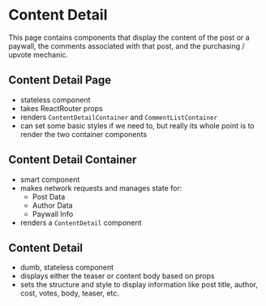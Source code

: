 # Content Detail

This page contains components that display the content of the post or a paywall,
the comments associated with that post, and the purchasing / upvote mechanic.

## Content Detail Page
- stateless component
- takes ReactRouter props
- renders `ContentDetailContainer` and `CommentListContainer`
- can set some basic styles if we need to, but really its whole point is to
  render the two container components

## Content Detail Container
- smart component
- makes network requests and manages state for:
    - Post Data
    - Author Data
    - Paywall Info
- renders a `ContentDetail` component

## Content Detail
- dumb, stateless component
- displays either the teaser or content body based on props
- sets the structure and style to display information like post title, author,
  cost, votes, body, teaser, etc.
 
